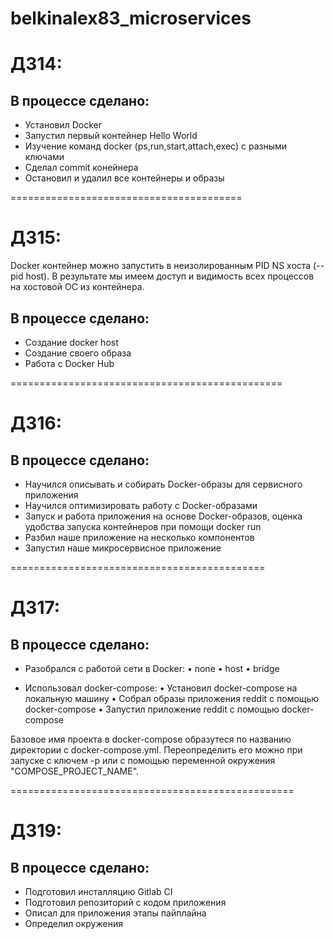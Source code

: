 # belkinalex83_microservices

# ДЗ14:

## В процессе сделано:
- Установил Docker
- Запуcтил первый контейнер Hello World
- Изучение команд docker (ps,run,start,attach,exec) с разными ключами
- Сделал commit конейнера
- Остановил и удалил все контейнеры и образы

========================================

# ДЗ15:

Docker контейнер можно запустить в неизолированным PID NS хоста (-- pid host). В результате мы имеем доступ и видимость всех процессов на хостовой ОС из контейнера.

## В процессе сделано:
- Создание docker host
- Создание своего образа
- Работа с Docker Hub

===============================================

# ДЗ16:

## В процессе сделано:
- Научился описывать и собирать Docker-образы для сервисного приложения
- Научился оптимизировать работу с Docker-образами
- Запуск и работа приложения на основе Docker-образов, оценка удобства запуска контейнеров при помощи docker run
- Разбил наше приложение на несколько компонентов
- Запустил наше микросервисное приложение

============================================

# ДЗ17:

## В процессе сделано:
- Разобрался с работой сети в Docker:
• none
• host
• bridge

- Использовал docker-compose:
• Установил docker-compose на локальную машину
• Собрал образы приложения reddit с помощью docker-compose
• Запустил приложение reddit с помощью docker-compose

Базовое имя проекта в docker-compose образутеся по названию директории с docker-compose.yml. Переопределить его можно при запуске с ключем -p или с помощью переменной окружения "COMPOSE_PROJECT_NAME".

=================================================

# ДЗ19:

## В процессе сделано:
- Подготовил инсталляцию Gitlab CI
- Подготовил репозиторий с кодом приложения
- Описал для приложения этапы пайплайна
- Определил окружения


